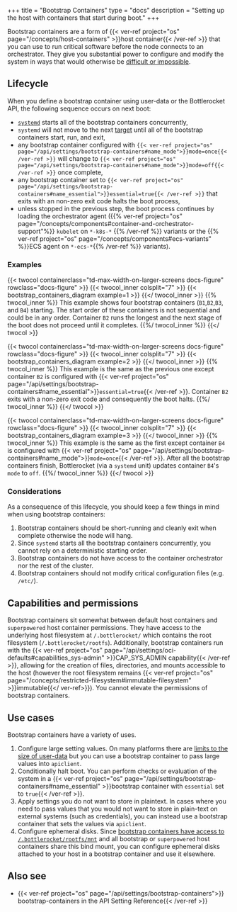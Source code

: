 +++
title = "Bootstrap Containers"
type = "docs"
description = "Setting up the host with containers that start during boot." 
+++

Bootstrap containers are a form of {{< ver-ref project="os" page="/concepts/host-containers" >}}host container{{< /ver-ref >}} that you can use to run critical software before the node connects to an orchestrator.
They give you substantial power to configure and modify the system in ways that would otherwise be [difficult or impossible](#use-cases).

## Lifecycle

When you define a bootstrap container using user-data or the Bottlerocket API, the following sequence occurs on next boot:

- [`systemd`](https://systemd.io/) starts all of the bootstrap containers concurrently,
- `systemd` will not move to the next [target](https://www.freedesktop.org/software/systemd/man/systemd.target.html) until all of the bootstrap containers start, run, and exit,
- any bootstrap container configured with `{{< ver-ref project="os" page="/api/settings/bootstrap-containers#name_mode">}}mode=once{{< /ver-ref >}}` will change to `{{< ver-ref project="os" page="/api/settings/bootstrap-containers#name_mode">}}mode=off{{< /ver-ref >}}` once complete,
- any bootstrap container set to `{{< ver-ref project="os" page="/api/settings/bootstrap-containers#name_essential">}}essential=true{{< /ver-ref >}}` that exits with an non-zero exit code halts the boot process,
- unless stopped in the previous step, the boot process continues by loading the orchestrator agent ({{% ver-ref project="os" page="/concepts/components#container-and-orchestrator-support"%}} `kubelet` on `*-k8s-*` {{% /ver-ref %}} variants or the {{% ver-ref project="os" page="/concepts/components#ecs-variants" %}}ECS agent on `*-ecs-*`{{% /ver-ref %}} variants).

### Examples

{{< twocol
    containerclass="td-max-width-on-larger-screens docs-figure"
    rowclass="docs-figure" >}}
    {{< twocol_inner colsplit="7" >}}
        {{< bootstrap_containers_diagram example=1 >}}
    {{</ twocol_inner >}}
    {{% twocol_inner %}}
This example shows four bootstrap containers (`B1`,`B2`,`B3`, and `B4`) starting.
The start order of these containers is not sequential and could be in any order.
Container `B2` runs the longest and the next stage of the boot does not proceed until it completes.
    {{%/ twocol_inner %}}
{{</ twocol >}}

{{< twocol
    containerclass="td-max-width-on-larger-screens docs-figure"
    rowclass="docs-figure" >}}
    {{< twocol_inner  colsplit="7" >}}
        {{< bootstrap_containers_diagram example=2 >}}
    {{</ twocol_inner >}}
    {{% twocol_inner %}}
This example is the same as the previous one except container `B2` is configured with {{< ver-ref project="os" page="/api/settings/bootstrap-containers#name_essential">}}`essential=true`{{< /ver-ref >}}.
Container `B2` exits with a non-zero exit code and consequently the boot halts.
    {{%/ twocol_inner %}}
{{</ twocol >}}

{{< twocol
    containerclass="td-max-width-on-larger-screens docs-figure"
    rowclass="docs-figure" >}}
    {{< twocol_inner  colsplit="7" >}}
        {{< bootstrap_containers_diagram example=3 >}}
    {{</ twocol_inner >}}
    {{% twocol_inner %}}
This example is the same as the first except container `B4` is configured with {{< ver-ref project="os" page="/api/settings/bootstrap-containers#name_mode">}}`mode=once`{{< /ver-ref >}}.
After all the bootstrap containers finish, Bottlerocket (via a `systemd` unit) updates container `B4`'s `mode` to `off`.
    {{%/ twocol_inner %}}
{{</ twocol >}}

### Considerations

As a consequence of this lifecycle, you should keep a few things in mind when using bootstrap containers:

1. Bootstrap containers should be short-running and cleanly exit when complete otherwise the node will hang.
2. Since `systemd` starts all the bootstrap containers concurrently, you cannot rely on a deterministic starting order.
3. Bootstrap containers do not have access to the container orchestrator nor the rest of the cluster.
4. Bootstrap containers should not modify critical configuration files (e.g. `/etc/`).

## Capabilities and permissions

Bootstrap containers sit somewhat between default host containers and `superpowered` host container permissions.
They have access to the underlying host filesystem at `/.bottlerocket/` which contains the root filesystem (`/.bottlerocket/rootfs`).
Additionally, bootstrap containers run with the {{< ver-ref project="os" page="/api/settings/oci-defaults#capabilities_sys-admin" >}}CAP_SYS_ADMIN capability{{< /ver-ref >}}, allowing for the creation of files, directories, and mounts accessible to the host (however the root filesystem remains {{< ver-ref project="os" page="/concepts/restricted-filesystem#immutable-filesystem" >}}immutable{{</ ver-ref>}}).
You cannot elevate the permissions of bootstrap containers.

## Use cases

Bootstrap containers have a variety of uses.

1. Configure large setting values.
On many platforms there are [limits to the size of user-data](https://docs.aws.amazon.com/AWSEC2/latest/UserGuide/instancedata-add-user-data.html) but you can use a bootstrap container to pass large values into `apiclient`.
2. Conditionally halt boot.
You can perform checks or evaluation of the system in a {{< ver-ref project="os" page="/api/settings/bootstrap-containers#name_essential" >}}bootstrap container with `essential` set to `true`{{< /ver-ref >}}.
3. Apply settings you do not want to store in plaintext.
In cases where you need to pass values that you would not want to store in plain-text on external systems (such as credentials), you can instead use a bootstrap container that sets the values via `apiclient`.
4. Configure ephemeral disks. Since [bootstrap containers have access to `/.bottlerocket/rootfs/mnt`](#capabilities-and-permissions) and all bootstrap or `superpowered` host containers share this bind mount, you can configure ephemeral disks attached to your host in a bootstrap container and use it elsewhere.

## Also see

- {{< ver-ref project="os" page="/api/settings/bootstrap-containers">}} bootstrap-containers in the API Setting Reference{{< /ver-ref >}}

